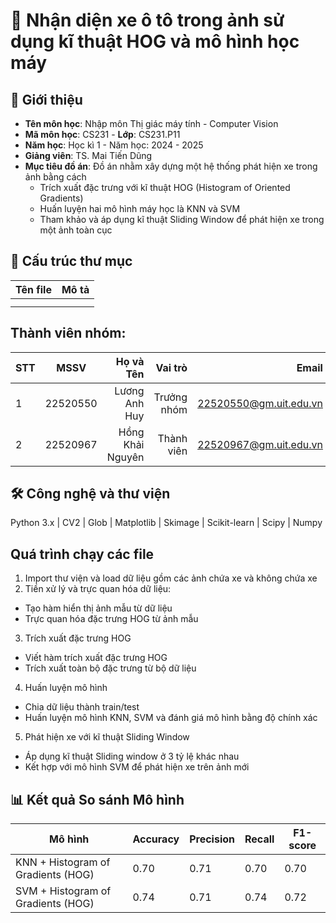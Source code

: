 # 📘 Nhận diện xe ô tô trong ảnh sử dụng kĩ thuật HOG và mô hình học máy

## 🧠 Giới thiệu

* **Tên môn học**: Nhập môn Thị giác máy tính - Computer Vision
* **Mã môn học**: CS231 - **Lớp**: CS231.P11
* **Năm học**: Học kì 1 - Năm học: 2024 - 2025
* **Giảng viên**: TS. Mai Tiến Dũng
* **Mục tiêu đồ án**: Đồ án nhằm xây dựng một hệ thống phát hiện xe trong ảnh bằng cách
  * Trích xuất đặc trưng với kĩ thuật HOG (Histogram of Oriented Gradients)
  * Huấn luyện hai mô hình máy học là KNN và SVM
  * Tham khảo và áp dụng kĩ thuật Sliding Window để phát hiện xe trong một ảnh toàn cục

## 📂 Cấu trúc thư mục

| Tên file                             | Mô tả                                                                 |
|-------------------------------------|----------------------------------------------------------------------|
|  |  |
|  |  |

## Thành viên nhóm: 
| STT    | MSSV          | Họ và Tên              |Vai trò    | Email                   |
| ------ |:-------------:| ----------------------:|----------:|-------------------------:
| 1      |22520550|Lương Anh Huy|Trưởng nhóm| 22520550@gm.uit.edu.vn|
| 2      |22520967|Hồng Khải Nguyên|Thành viên| 22520967@gm.uit.edu.vn|


## 🛠️ Công nghệ và thư viện
Python 3.x | CV2 | Glob | Matplotlib | Skimage | Scikit-learn | Scipy | Numpy

## Quá trình chạy các file
1. Import thư viện và load dữ liệu gồm các ảnh chứa xe và không chứa xe
2. Tiền xử lý và trực quan hóa dữ liệu:
  * Tạo hàm hiển thị ảnh mẫu từ dữ liệu
  * Trực quan hóa đặc trưng HOG từ ảnh mẫu
3. Trích xuất đặc trưng HOG
  * Viết hàm trích xuất đặc trưng HOG
  * Trích xuất toàn bộ đặc trưng từ bộ dữ liệu
4. Huấn luyện mô hình
  * Chia dữ liệu thành train/test
  * Huấn luyện mô hình KNN, SVM và đánh giá mô hình bằng độ chính xác
5. Phát hiện xe với kĩ thuật Sliding Window
  * Áp dụng kĩ thuật Sliding window ở 3 tỷ lệ khác nhau
  * Kết hợp với mô hình SVM để phát hiện xe trên ảnh mới


## 📊 Kết quả So sánh Mô hình
  
| Mô hình                     | Accuracy | Precision | Recall | F1-score |
|----------------------------|----------|-----------|--------|----------|
| KNN + Histogram of Gradients (HOG)| 0.70 | 0.71 | 0.70 | 0.70 |
| SVM + Histogram of Gradients (HOG) | 0.74 | 0.71 | 0.74 | 0.72 |
